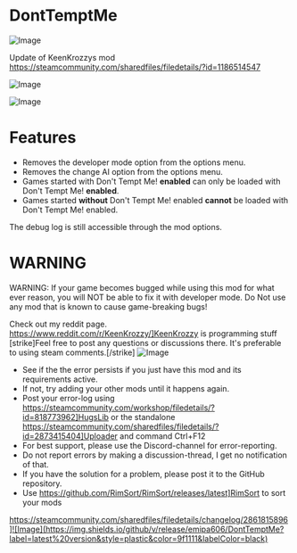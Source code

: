 # DontTemptMe

![Image](https://i.imgur.com/buuPQel.png)

Update of KeenKrozzys mod
https://steamcommunity.com/sharedfiles/filedetails/?id=1186514547

![Image](https://i.imgur.com/pufA0kM.png)

	
![Image](https://i.imgur.com/Z4GOv8H.png)

# Features



-  Removes the developer mode option from the options menu.
-  Removes the change AI option from the options menu.
-  Games started with Don't Tempt Me! **enabled** can only be loaded with Don't Tempt Me! **enabled**.
-  Games started **without** Don't Tempt Me! enabled **cannot** be loaded with Don't Tempt Me! enabled.



The debug log is still accessible through the mod options.

# WARNING

WARNING: If your game becomes bugged while using this mod for what ever reason, you will NOT be able to fix it with developer mode. Do Not use any mod that is known to cause game-breaking bugs!

Check out my reddit page. https://www.reddit.com/r/KeenKrozzy/]KeenKrozzy is programming stuff
[strike]Feel free to post any questions or discussions there. It's preferable to using steam comments.[/strike]
![Image](https://i.imgur.com/PwoNOj4.png)



-  See if the the error persists if you just have this mod and its requirements active.
-  If not, try adding your other mods until it happens again.
-  Post your error-log using https://steamcommunity.com/workshop/filedetails/?id=818773962]HugsLib or the standalone https://steamcommunity.com/sharedfiles/filedetails/?id=2873415404]Uploader and command Ctrl+F12
-  For best support, please use the Discord-channel for error-reporting.
-  Do not report errors by making a discussion-thread, I get no notification of that.
-  If you have the solution for a problem, please post it to the GitHub repository.
-  Use https://github.com/RimSort/RimSort/releases/latest]RimSort to sort your mods



https://steamcommunity.com/sharedfiles/filedetails/changelog/2861815896]![Image](https://img.shields.io/github/v/release/emipa606/DontTemptMe?label=latest%20version&style=plastic&color=9f1111&labelColor=black)

